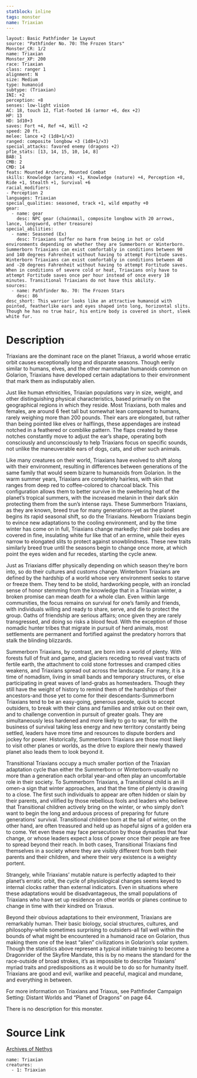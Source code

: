 ```yaml
---
statblock: inline
tags: monster
name: Triaxian
---
```

```statblock
layout: Basic Pathfinder 1e Layout
source: "Pathfinder No. 70: The Frozen Stars"
Monster_CR: 1/2
name: Triaxian
Monster_XP: 200
race: Triaxian
class: ranger 1
alignment: N
size: Medium
type: humanoid
subtype: (Triaxian)
INI: +2
perception: +8
senses: low-light vision
AC: 18, touch 12, flat-footed 16 (armor +6, dex +2)
HP: 13
HD: 1d10+3
saves: Fort +4, Ref +4, Will +2
speed: 20 ft.
melee: lance +2 (1d8+1/×3)
ranged: composite longbow +3 (1d8+1/×3)
special_attacks: favored enemy (dragons +2)
pf1e_stats: [13, 14, 15, 10, 14, 8]
BAB: 1
CMB: 2
CMD: 14
feats: Mounted Archery, Mounted Combat
skills: Knowledge (arcana) +1, Knowledge (nature) +4, Perception +8, Ride +1, Stealth +1, Survival +6
racial_modifiers:
- Perception 2
languages: Triaxian
special_qualities: seasoned, track +1, wild empathy +0
gear:
  - name: gear
    desc: NPC gear (chainmail, composite longbow with 20 arrows, lance, longsword, other treasure)
special_abilities:
  - name: Seasoned (Ex)
    desc: Triaxians suffer no harm from being in hot or cold environments depending on whether they are Summerborn or Winterborn. Summerborn Triaxians can exist comfortably in conditions between 90 and 140 degrees Fahrenheit without having to attempt Fortitude saves. Winterborn Triaxians can exist comfortably in conditions between 40 and -20 degrees Fahrenheit without having to attempt Fortitude saves. When in conditions of severe cold or heat, Triaxians only have to attempt Fortitude saves once per hour instead of once every 10 minutes. Transitional Triaxians do not have this ability.
sources:
  - name: Pathfinder No. 70: The Frozen Stars
    desc: 86
desc_short: This warrior looks like an attractive humanoid with pointed, featherlike ears and eyes shaped into long, horizontal slits. Though he has no true hair, his entire body is covered in short, sleek white fur. 
```
# Description
Triaxians are the dominant race on the planet Triaxus, a world whose erratic orbit causes exceptionally long and disparate seasons. Though eerily similar to humans, elves, and the other mammalian humanoids common on Golarion, Triaxians have developed certain adaptations to their environment that mark them as indisputably alien. 

Just like human ethnicities, Triaxian populations vary in size, weight, and other distinguishing physical characteristics, based primarily on the geographical regions in which they reside. Most Triaxians, both males and females, are around 6 feet tall but somewhat lean compared to humans, rarely weighing more than 200 pounds. Their ears are elongated, but rather than being pointed like elves or halflings, these appendages are instead notched in a feathered or comblike pattern. The flaps created by these notches constantly move to adjust the ear’s shape, operating both consciously and unconsciously to help Triaxians focus on specific sounds, not unlike the maneuverable ears of dogs, cats, and other such animals. 

Like many creatures on their world, Triaxians have evolved to shift along with their environment, resulting in differences between generations of the same family that would seem bizarre to humanoids from Golarion. In the warm summer years, Triaxians are completely hairless, with skin that ranges from deep red to coffee-colored to charcoal black. This configuration allows them to better survive in the sweltering heat of the planet’s tropical summers, with the increased melanin in their dark skin protecting them from the sun’s intense rays. These Summerborn Triaxians, as they are known, breed true for many generations-yet as the planet begins its rapid seasonal shift, so do the Triaxians. Newborn Triaxians begin to evince new adaptations to the cooling environment, and by the time winter has come on in full, Triaxians change markedly: their pale bodies are covered in fine, insulating white fur like that of an ermine, while their eyes narrow to elongated slits to protect against snowblindness. These new traits similarly breed true until the seasons begin to change once more, at which point the eyes widen and fur recedes, starting the cycle anew. 

Just as Triaxians differ physically depending on which season they’re born into, so do their cultures and customs change. Winterborn Triaxians are defined by the hardship of a world whose very environment seeks to starve or freeze them. They tend to be stolid, hardworking people, with an ironclad sense of honor stemming from the knowledge that in a Triaxian winter, a broken promise can mean death for a whole clan. Even within large communities, the focus remains on survival for one’s family and friends, with individuals willing and ready to share, serve, and die to protect the group. Oaths of friendship are serious affairs; once given they are rarely transgressed, and doing so risks a blood feud. With the exception of those nomadic hunter tribes that migrate in pursuit of herd animals, most settlements are permanent and fortified against the predatory horrors that stalk the blinding blizzards. 

Summerborn Triaxians, by contrast, are born into a world of plenty. With forests full of fruit and game, and glaciers receding to reveal vast tracts of fertile earth, the attachment to cold stone fortresses and cramped cities weakens, and Triaxians spread out across the landscape. For many, it is a time of nomadism, living in small bands and temporary structures, or else participating in great waves of land-grabs as homesteaders. Though they still have the weight of history to remind them of the hardships of their ancestors-and those yet to come for their descendants-Summerborn Triaxians tend to be an easy-going, generous people, quick to accept outsiders, to break with their clans and families and strike out on their own, and to challenge convention in pursuit of greater goals. They are simultaneously less hardened and more likely to go to war, for with the business of survival taking less energy and new territory constantly being settled, leaders have more time and resources to dispute borders and jockey for power. Historically, Summerborn Triaxians are those most likely to visit other planes or worlds, as the drive to explore their newly thawed planet also leads them to look beyond it. 

Transitional Triaxians occupy a much smaller portion of the Triaxian adaptation cycle than either the Summerborn or Winterborn-usually no more than a generation each orbital year-and often play an uncomfortable role in their society. To Summerborn Triaxians, a Transitional child is an ill omen-a sign that winter approaches, and that the time of plenty is drawing to a close. The first such individuals to appear are often hidden or slain by their parents, and vilified by those rebellious fools and leaders who believe that Transitional children actively bring on the winter, or who simply don’t want to begin the long and arduous process of preparing for future generations’ survival. Transitional children born at the tail of winter, on the other hand, are often treasured and held up as hopeful signs of a golden era to come. Yet even these may face persecution by those dynasties that fear change, or whose leaders expect a loss of power once their people are free to spread beyond their reach. In both cases, Transitional Triaxians find themselves in a society where they are visibly different from both their parents and their children, and where their very existence is a weighty portent. 

Strangely, while Triaxians’ mutable nature is perfectly adapted to their planet’s erratic orbit, the cycle of physiological changes seems keyed to internal clocks rather than external indicators. Even in situations where these adaptations would be disadvantageous, the small populations of Triaxians who have set up residence on other worlds or planes continue to change in time with their kindred on Triaxus. 

Beyond their obvious adaptations to their environment, Triaxians are remarkably human. Their basic biology, social structures, cultures, and philosophy-while sometimes surprising to outsiders-all fall well within the bounds of what might be encountered in a humanoid race on Golarion, thus making them one of the least “alien” civilizations in Golarion’s solar system. Though the statistics above represent a typical initiate training to become a Dragonrider of the Skyfire Mandate, this is by no means the standard for the race-outside of broad strokes, it’s as impossible to describe Triaxians’ myriad traits and predispositions as it would be to do so for humanity itself. Triaxians are good and evil, warlike and peaceful, magical and mundane, and everything in between. 

For more information on Triaxians and Triaxus, see Pathfinder Campaign Setting: Distant Worlds and “Planet of Dragons” on page 64.

There is no description for this monster.
# Source Link
[Archives of Nethys](https://aonprd.com/MonsterDisplay.aspx?ItemName=Triaxian)
```encounter-table
name: Triaxian
creatures:
  - 1: Triaxian
```
